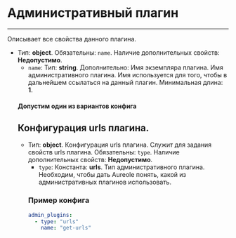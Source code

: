 # Административный плагин
***
Описывает все свойства данного плагина.
- Тип: **object**. Обязательны: `name`. Наличие дополнительных свойств: **Недопустимо**.
  - `name`: Тип: **string**. Дополнительно: Имя экземпляра плагина. Имя административного плагина. Имя используется для того, чтобы в дальнейшем ссылаться на данный плагин. Минимальная длина: **1**.
  #### Допустим один из вариантов конфига
  ## Конфигурация urls плагина.
  - Тип: **object**. Конфигурация urls плагина. Служит для задания свойств urls плагина. Обязательны: `type`. Наличие дополнительных свойств: **Недопустимо**.
    - `type`: Константа: **urls**. Тип административного плагина. Необходим, чтобы дать Aureole понять, какой из административных плагинов использовать.
    ### Пример конфига
    ```yaml
    admin_plugins:
      - type: "urls"
        name: "get-urls"
    ```
